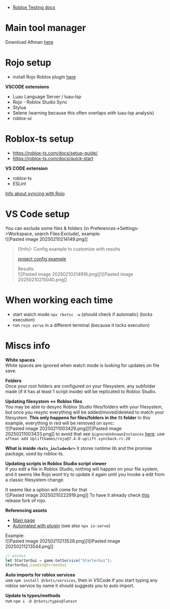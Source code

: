 
- [Roblox Testing docs](https://create.roblox.com/docs/en-us/studio/testing-modes)

# Main tool manager
Download Aftman [here](https://github.com/LPGhatguy/aftman#installation)

# Rojo setup
- install Rojo Roblox plugin [here](https://rojo.space/docs/v7/getting-started/installation/)

**VSCODE extensions**
- Luau Language Server / luau-lsp
- Rojo - Roblox Studio Sync
- Stylua
- Selene (warning because this often overlaps with luau-lsp analysis)
- roblox-ui

# Roblox-ts setup
- https://roblox-ts.com/docs/setup-guide/
- https://roblox-ts.com/docs/quick-start

**VS CODE extension**
- roblox-ts
- ESLint

[Info about syncing with Rojo](https://roblox-ts.com/docs/guides/syncing-with-rojo)

# VS Code setup

You can exclude some files & folders (in Preferences->Settings->Workspace, search Files:Exclude), example: <br>
![[Pasted image 20250210214149.png]]

> [!Info]- Config example to customize with results
> 
> [project config example](https://gist.github.com/hzFishy/5232c990d7a287ebb7c5fb1912efddba)
> 
> Results:<br>
> ![[Pasted image 20250210214916.png]]![[Pasted image 20250210215040.png]]
# When working each time

- start watch mode `npx rbxtsc -w` (should check if automatic) (locks execution)
- run `rojo serve` in a different terminal (because it locks execution)

# Miscs info


**White spaces**<br>
White spaces are ignored when watch mode is looking for updates on file save.


**Folders**<br>
Once your root folders are configured on your filesystem, any subfolder made (if it has at least 1 script inside) will be replicated to Roblox Studio.


**Updating filesystem <-> Roblox files**<br>
You may be able to desync Roblox Studio files/folders with your filesystem, but once you resync everything will be added/moved/deleted to match your filesystem. **This only happens for files/folders in the `TS` folder**
In this example, everything in red will be removed on sync:<br>
![[Pasted image 20250211003429.png]]![[Pasted image 20250211003433.png]]
to avoid that see `$ignoreUnknownInstances` [here](https://rojo.space/docs/v7/project-format/#instance-description). use `aftman add UpliftGames/rojo@7.4.0-uplift.syncback.rc.20`


**What is inside `rbxts_include<br>`**
it stores runtime lib and the promise package, used by roblox-ts.


**Updating scripts in Roblox Studio script viewer**<br>
If you edit a file in Roblox Studio, nothing will happen on your file system, and it seems like Rojo wont try to update it again until you invoke a edit from a classic filesystem change.

It seems like a option will come for that <br>
![[Pasted image 20250210222919.png]]
To have it already check [this](https://github.com/UpliftGames/rojo/releases/tag/v7.4.0-uplift.syncback.rc.20) release fork of rojo.


**Referencing assets**<br>
- [Main page](https://roblox-ts.com/docs/guides/indexing-children/)
- [Automated with plugin](https://roblox-ts.com/docs/guides/indexing-children/#rbxts-object-to-tree-plugin-by-validark) (see also `npx io-serve`)

Example: <br>
![[Pasted image 20250211213528.png]]![[Pasted image 20250211213544.png]]
```ts
// access
let StarterGui = game.GetService("StarterGui");
StarterGui.LoadingScreenGui
```


**Auto imports for roblox services**<br>
use `npm install @rbxts/services`, then in VSCode if you start typing any roblox service by name it should suggests you to auto import.


**Update ts types/methods**<br>
run `npm i -D @rbxts/types@latest`